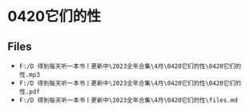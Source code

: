 # 0420它们的性

## Files

- `F:/D 得到每天听一本书丨更新中\2023全年合集\4月\0420它们的性\0420它们的性.mp3`
- `F:/D 得到每天听一本书丨更新中\2023全年合集\4月\0420它们的性\0420它们的性.pdf`
- `F:/D 得到每天听一本书丨更新中\2023全年合集\4月\0420它们的性\files.md`
